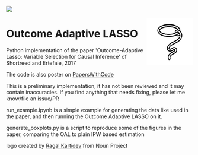 ![](https://img.shields.io/github/license/tom-beer/Outcome-Adaptive-LASSO?color=magenta&style=plastic)

<img src="logo.png" width=125 height=125 align="right">

# Outcome Adaptive LASSO
Python implementation of the paper 'Outcome-Adaptive Lasso: Variable Selection for Causal Inference' of Shortreed and Ertefaie, 2017

The code is also poster on [PapersWithCode](https://paperswithcode.com/paper/outcome-adaptive-lasso-variable-selection-for)

This is a preliminary implementation, it has not been reviewed and it may contain inaccuracies. If you find anything that needs fixing, please let me know/file an issue/PR

run_example.ipynb is a simple example for generating the data like used in the paper, and then running the Outcome Adaptive LASSO on it.

generate_boxplots.py is a script to reproduce some of the figures in the paper, comparing the OAL to plain IPW based estimation

logo created by [Ragal Kartidev](https://thenounproject.com/search/?q=lasso&i=3411314) from Noun Project

